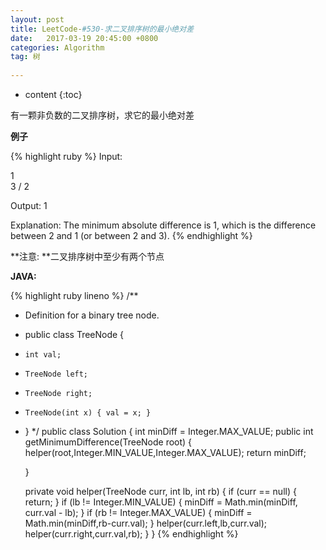 ```yaml
---
layout: post
title: LeetCode-#530-求二叉排序树的最小绝对差
date:   2017-03-19 20:45:00 +0800
categories: Algorithm
tag: 树
 
---
```


* content
{:toc}

有一颗非负数的二叉排序树，求它的最小绝对差

**例子**

{% highlight ruby %}
Input:

   1
    \
     3
    /
   2

Output:
1

Explanation:
The minimum absolute difference is 1, which is the difference between 2 and 1 (or between 2 and 3).
{% endhighlight %}

**注意: **二叉排序树中至少有两个节点

**JAVA:**

{% highlight ruby lineno %}
/**
 * Definition for a binary tree node.
 * public class TreeNode {
 *     int val;
 *     TreeNode left;
 *     TreeNode right;
 *     TreeNode(int x) { val = x; }
 * }
 */
public class Solution {
    int minDiff = Integer.MAX_VALUE;
    public int getMinimumDifference(TreeNode root) {
        helper(root,Integer.MIN_VALUE,Integer.MAX_VALUE);
        return minDiff;

    }

    private void helper(TreeNode curr, int lb, int rb) {
        if (curr == null) {
            return;
        }
        if (lb != Integer.MIN_VALUE) {
            minDiff = Math.min(minDiff, curr.val - lb);
        }
        if (rb != Integer.MAX_VALUE) {
            minDiff = Math.min(minDiff,rb-curr.val);
        }
        helper(curr.left,lb,curr.val);
        helper(curr.right,curr.val,rb);
    }
}
{% endhighlight %}


 